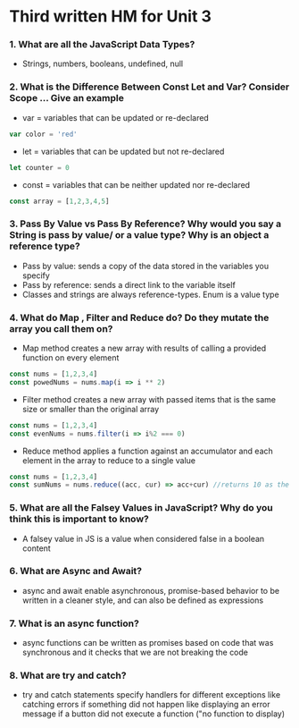 # Third written HM for Unit 3

### 1. What are all the JavaScript Data Types?
- Strings, numbers, booleans, undefined, null 

### 2. What is the Difference Between Const Let and Var? Consider Scope ... Give an example
- var = variables that can be updated or re-declared 
```JavaScript
var color = 'red'
```
- let = variables that can be updated but not re-declared 
```JavaScript
let counter = 0
```
- const = variables that can be neither updated nor re-declared 
```JavaScript
const array = [1,2,3,4,5]
```

### 3. Pass By Value vs Pass By Reference? Why would you say a String is pass by value/ or a value type? Why is an object a reference type?
- Pass by value: sends a copy of the data stored in the variables you specify
- Pass by reference: sends a direct link to the variable itself 
- Classes and strings are always reference-types. Enum is a value type 

### 4. What do Map , Filter and Reduce do? Do they mutate the array you call them on?
- Map method creates a new array with results of calling a provided function on every element 
```JavaScript
const nums = [1,2,3,4]
const powedNums = nums.map(i => i ** 2)
```
- Filter method creates a new array with passed items that is the same size or smaller than the original array 
```JavaScript
const nums = [1,2,3,4]
const evenNums = nums.filter(i => i%2 === 0)
```
- Reduce method applies a function against an accumulator and each element in the array to reduce to a single value 
```JavaScript
const nums = [1,2,3,4]
const sumNums = nums.reduce((acc, cur) => acc+cur) //returns 10 as the sum of items in array 
```

### 5. What are all the Falsey Values in JavaScript? Why do you think this is important to know?
- A falsey value in JS is a value when considered false in a boolean content 

### 6. What are Async and Await?
- async and await enable asynchronous, promise-based behavior to be written in a cleaner style, and can also be defined as expressions 

### 7. What is an async function?
- async functions can be written as promises based on code that was synchronous and it checks that we are not breaking the code 

### 8. What are try and catch?
- try and catch statements specify handlers for different exceptions like catching errors if something did not happen like displaying an error message if a button did not execute a function ("no function to display)